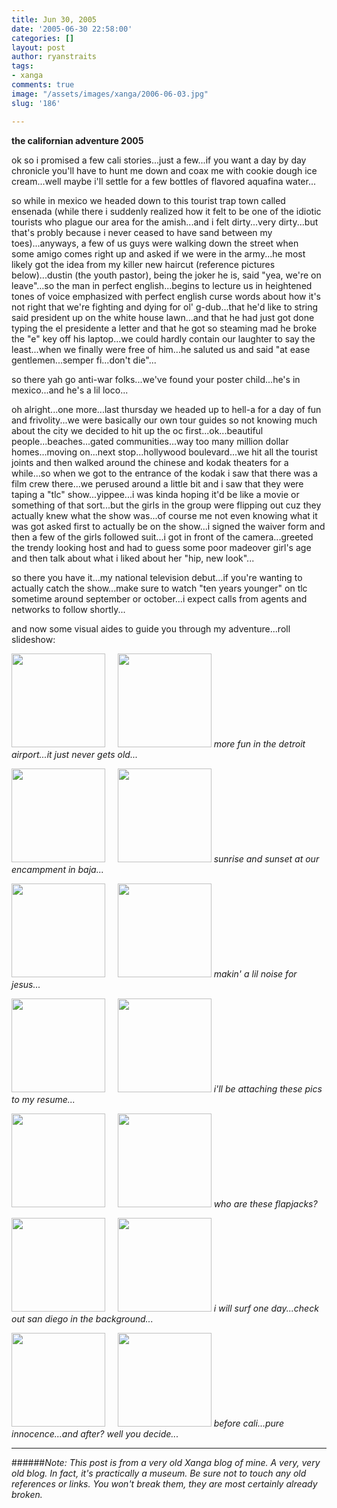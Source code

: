 ```yaml
---
title: Jun 30, 2005
date: '2005-06-30 22:58:00'
categories: []
layout: post
author: ryanstraits
tags:
- xanga
comments: true
image: "/assets/images/xanga/2006-06-03.jpg"
slug: '186'

---
```

<strong>the californian adventure 2005</strong>

<!-- break -->

ok so i promised a few cali stories...just a few...if you want a day by day chronicle you'll have to hunt me down and coax me with cookie dough ice cream...well maybe i'll settle for a few bottles of flavored aquafina water...

so while in mexico we headed down to this tourist trap town called ensenada (while there i suddenly realized how it felt to be one of the idiotic tourists who plague our area for the amish...and i felt dirty...very dirty...but that's probly because i never ceased to have sand between my toes)...anyways, a few of us guys were walking down the street when some amigo comes right up and asked if we were in the army...he most likely got the idea from my killer new haircut (reference pictures below)...dustin (the youth pastor), being the joker he is, said "yea, we're on leave"...so the man in perfect english...begins to lecture us in heightened tones of voice emphasized with perfect english curse words about how it's not right that we're fighting and dying for ol' g-dub...that he'd like to string said president up on the white house lawn...and that he had just got done typing the el presidente a letter and that he got so steaming mad he broke the "e" key off his laptop...we could hardly contain our laughter to say the least...when we finally were free of him...he saluted us and said "at ease gentlemen...semper fi...don't die"...

so there yah go anti-war folks...we've found your poster child...he's in mexico...and he's a lil loco...

oh alright...one more...last thursday we headed up to hell-a for a day of fun and frivolity...we were basically our own tour guides so not knowing much about the city we decided to hit up the oc first...ok...beautiful people...beaches...gated communities...way too many million dollar homes...moving on...next stop...hollywood boulevard...we hit all the tourist joints and then walked around the chinese and kodak theaters for a while...so when we got to the entrance of the kodak i saw that there was a film crew there...we perused around a little bit and i saw that they were taping a "tlc" show...yippee...i was kinda hoping it'd be like a movie or something of that sort...but the girls in the group were flipping out cuz they actually knew what the show was...of course me not even knowing what it was got asked first to actually be on the show...i signed the waiver form and then a few of the girls followed suit...i got in front of the camera...greeted the trendy looking host and had to guess some poor madeover girl's age and then talk about what i liked about her "hip, new look"...

so there you have it...my national television debut...if you're wanting to actually catch the show...make sure to watch "ten years younger" on tlc sometime around september or october...i expect calls from agents and networks to follow shortly...

and now some visual aides to guide you through my adventure...roll slideshow:

<a href="http://xa7.xanga.com/cef8412a50c329013936/b6955975.jpg" target="xangaphoto"><img style="width:150px;border-width:0;" src="http://xa7.xanga.com/cef8412a50c329013936/z6955975.jpg" alt="" /></a>     <a href="http://x17.xanga.com/e4c84136054329013964/b6955993.jpg" target="xangaphoto"><img style="width:150px;border-width:0;" src="http://x17.xanga.com/e4c84136054329013964/z6955993.jpg" alt="" /></a>
<em>more fun in the detroit airport...it just never gets old...</em>

<a href="http://xd6.xanga.com/5d88222a045319014028/b6956036.jpg" target="xangaphoto"><img style="width:150px;border-width:0;" src="http://xd6.xanga.com/5d88222a045319014028/z6956036.jpg" alt="" /></a><em>     <a href="http://xea.xanga.com/ebe83435087319014055/b6956053.jpg" target="xangaphoto"><img style="width:150px;border-width:0;" src="http://xea.xanga.com/ebe83435087319014055/z6956053.jpg" alt="" /></a>
sunrise and sunset at our encampment in baja...</em>

<a href="http://x1d.xanga.com/28916b11c21a49014101/b6956080.jpg" target="xangaphoto"><img style="width:150px;border-width:0;" src="http://x1d.xanga.com/28916b11c21a49014101/z6956080.jpg" alt="" /></a><em>     <a href="http://x11.xanga.com/84082a2a077309014119/b6956095.jpg" target="xangaphoto"><img style="width:150px;border-width:0;" src="http://x11.xanga.com/84082a2a077309014119/z6956095.jpg" alt="" /></a>
makin' a lil noise for jesus...</em>

<a href="http://x9d.xanga.com/01f8562a501339014198/b6956142.jpg" target="xangaphoto"><img style="width:150px;border-width:0;" src="http://x9d.xanga.com/01f8562a501339014198/z6956142.jpg" alt="" /></a>     <a href="http://x00.xanga.com/16b8512ad1d339014229/b6956159.jpg" target="xangaphoto"><img style="width:150px;border-width:0;" src="http://x00.xanga.com/16b8512ad1d339014229/z6956159.jpg" alt="" /></a>
<em>i'll be attaching these pics to my resume...</em>

<a href="http://x0f.xanga.com/5cf8462a731329014698/b6956412.jpg" target="xangaphoto"><img style="width:150px;border-width:0;" src="http://x0f.xanga.com/5cf8462a731329014698/z6956412.jpg" alt="" /></a><em>     <a href="http://xdb.xanga.com/9c082434376309014716/b6956423.jpg" target="xangaphoto"><img style="width:150px;border-width:0;" src="http://xdb.xanga.com/9c082434376309014716/z6956423.jpg" alt="" /></a>
who are these flapjacks?</em>

<a href="http://x79.xanga.com/cba82330c14309014803/b6956472.jpg" target="xangaphoto"><img style="width:150px;border-width:0;" src="http://x79.xanga.com/cba82330c14309014803/z6956472.jpg" alt="" /></a>     <a href="http://xd6.xanga.com/d5d82732c24309014832/b6956491.jpg" target="xangaphoto"><img style="width:150px;border-width:0;" src="http://xd6.xanga.com/d5d82732c24309014832/z6956491.jpg" alt="" /></a>
<em>i will surf one day...check out san diego in the background...</em>

<a href="http://x5e.xanga.com/32382435c53309014922/b6956546.jpg" target="xangaphoto"><img style="width:150px;border-width:0;" src="http://x5e.xanga.com/32382435c53309014922/z6956546.jpg" alt="" /></a><em>     <a href="http://xa8.xanga.com/efa83330d06319015034/b6956611.jpg" target="xangaphoto"><img style="width:150px;border-width:0;" src="http://xa8.xanga.com/efa83330d06319015034/z6956611.jpg" alt="" /></a>
before cali...pure innocence...and after? well you decide...</em>

---

######*Note: This post is from a very old Xanga blog of mine. A very, very old blog. In fact, it's practically a museum. Be sure not to touch any old references or links. You won't break them, they are most certainly already broken.*